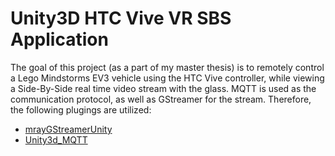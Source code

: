 # Unity3D HTC Vive VR SBS Application 

The goal of this project (as a part of my master thesis) is to remotely control a Lego Mindstorms EV3 vehicle using the HTC Vive controller, while viewing a Side-By-Side real time video stream with the glass. MQTT is used as the communication protocol, as well as GStreamer for the stream. Therefore, the following plugings are utilized:
* [mrayGStreamerUnity](https://github.com/reime005/mrayGStreamerUnity)
* [Unity3d_MQTT](https://github.com/reime005/Unity3d_MQTT)
